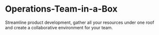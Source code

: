 # Operations-Team-in-a-Box
Streamline product development, gather all your resources under one roof and create a collaborative environment for your team.
